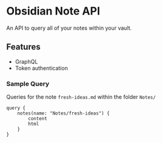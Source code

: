 # Obsidian Note API
An API to query all of your notes within your vault.

## Features
- GraphQL
- Token authentication


### Sample Query
Queries for the note `fresh-ideas.md` within the folder `Notes/`
```gql
query {
    notes(name: "Notes/fresh-ideas") {
        content
        html
    }
}
```
